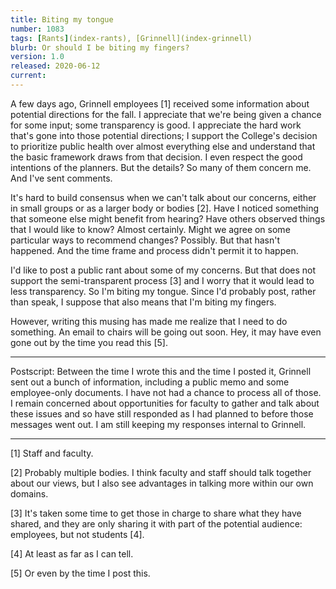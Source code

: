 ```yaml
---
title: Biting my tongue 
number: 1083
tags: [Rants](index-rants), [Grinnell](index-grinnell)
blurb: Or should I be biting my fingers?
version: 1.0
released: 2020-06-12
current: 
---
```

A few days ago, Grinnell employees [1] received some information
about potential directions for the fall.  I appreciate that we're
being given a chance for some input; some transparency is good.  I
appreciate the hard work that's gone into those potential directions;
I support the College's decision to prioritize public health over
almost everything else and understand that the basic framework draws
from that decision.  I even respect the good intentions of the planners.
But the details?  So many of them concern me.  And I've sent comments.

It's hard to build consensus when we can't talk about our concerns,
either in small groups or as a larger body or bodies [2].  Have I
noticed something that someone else might benefit from hearing?
Have others observed things that I would like to know?  Almost
certainly.  Might we agree on some particular ways to recommend
changes?  Possibly.  But that hasn't happened.  And the time frame
and process didn't permit it to happen.

I'd like to post a public rant about some of my concerns.  But that
does not support the semi-transparent process [3] and I worry that
it would lead to less transparency.  So I'm biting my tongue.  Since
I'd probably post, rather than speak, I suppose that also means
that I'm biting my fingers.

However, writing this musing has made me realize that I need to do
something.  An email to chairs will be going out soon.  Hey, it may
have even gone out by the time you read this [5].

---

Postscript: Between the time I wrote this and the time I posted it,
Grinnell sent out a bunch of information, including a public memo
and some employee-only documents.  I have not had a chance to process
all of those.  I remain concerned about opportunities for faculty
to gather and talk about these issues and so have still responded
as I had planned to before those messages went out.  I am still keeping
my responses internal to Grinnell.

---

[1] Staff and faculty.

[2] Probably multiple bodies.  I think faculty and staff should talk
together about our views, but I also see advantages in talking more
within our own domains.

[3] It's taken some time to get those in charge to share what they
have shared, and they are only sharing it with part of the potential
audience: employees, but not students [4].

[4] At least as far as I can tell.

[5] Or even by the time I post this.
